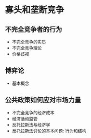# 寡头和垄断竞争
## 不完全竞争者的行为
- 不完全竞争的实质
- 不完全竞争理论
- 价格歧视
## 博弈论
- 基本概念
## 公共政策如何应对市场力量
- 不完全竞争的经济成本
- 经济活动监管
- 反托拉斯法与经济学
- 反托拉斯法讨论的基本问题: 行为和结构